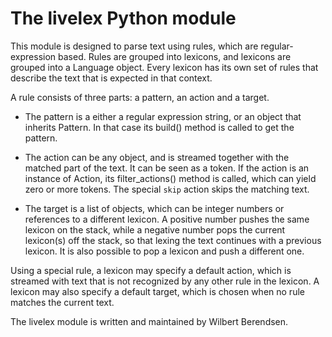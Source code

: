The livelex Python module
=========================

This module is designed to parse text using rules, which are regular-expression 
based. Rules are grouped into lexicons, and lexicons are grouped into a 
Language object. Every lexicon has its own set of rules that describe the text 
that is expected in that context.

A rule consists of three parts: a pattern, an action and a target.

* The pattern is a either a regular expression string, or an object that 
  inherits Pattern. In that case its build() method is called to get the 
  pattern.

* The action can be any object, and is streamed together with the matched part 
  of the text. It can be seen as a token. If the action is an instance of 
  Action, its filter_actions() method is called, which can yield zero or more 
  tokens.  The special `skip` action skips the matching text.

* The target is a list of objects, which can be integer numbers or references
  to a different lexicon. A positive number pushes the same lexicon on the 
  stack, while a negative number pops the current lexicon(s) off the stack, so 
  that lexing the text continues with a previous lexicon. It is also possible 
  to pop a lexicon and push a different one.

Using a special rule, a lexicon may specify a default action, which is 
streamed with text that is not recognized by any other rule in the lexicon.
A lexicon may also specify a default target, which is chosen when no rule
matches the current text.

The livelex module is written and maintained by Wilbert Berendsen.
